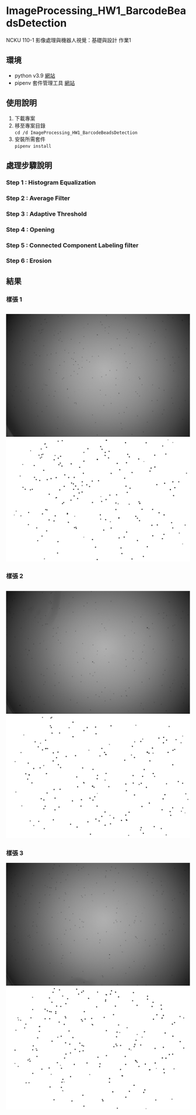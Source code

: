# ImageProcessing_HW1_BarcodeBeadsDetection
NCKU 110-1 影像處理與機器人視覺：基礎與設計 作業1

## 環境
- python v3.9 [網站](https://pipenv-fork.readthedocs.io/en/latest/)
- pipenv 套件管理工具 [網站](https://pipenv-fork.readthedocs.io/en/latest/) 

## 使用說明
1. 下載專案
2. 移至專案目錄\
`cd /d ImageProcessing_HW1_BarcodeBeadsDetection`
2. 安裝所需套件\
`pipenv install`


## 處理步驟說明
### Step 1 : Histogram Equalization

### Step 2 : Average Filter

### Step 3 : Adaptive Threshold

### Step 4 : Opening

### Step 5 : Connected Component Labeling filter

### Step 6 : Erosion

## 結果
### 樣張 1
![src_img_1](./sourceImages/W_A1_0_3.jpg)
![res_img_1](./resultImages/W_A1_0_3.jpg)
---
### 樣張 2
![src_img_2](./sourceImages/W_A2_0_3.jpg)
![res_img_2](./resultImages/W_A2_0_3.jpg)
---
### 樣張 3
![src_img_3](./sourceImages/W_A3_0_3.jpg)
![res_img_3](./resultImages/W_A3_0_3.jpg)
